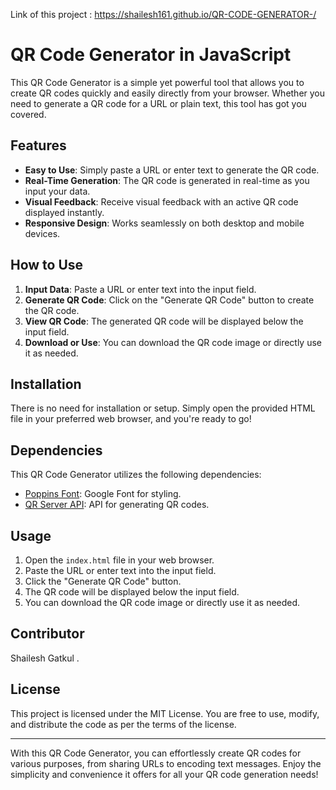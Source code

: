 Link of this project :
https://shailesh161.github.io/QR-CODE-GENERATOR-/



# QR Code Generator in JavaScript

This QR Code Generator is a simple yet powerful tool that allows you to create QR codes quickly and easily directly from your browser. Whether you need to generate a QR code for a URL or plain text, this tool has got you covered.

## Features

- **Easy to Use**: Simply paste a URL or enter text to generate the QR code.
- **Real-Time Generation**: The QR code is generated in real-time as you input your data.
- **Visual Feedback**: Receive visual feedback with an active QR code displayed instantly.
- **Responsive Design**: Works seamlessly on both desktop and mobile devices.

## How to Use

1. **Input Data**: Paste a URL or enter text into the input field.
2. **Generate QR Code**: Click on the "Generate QR Code" button to create the QR code.
3. **View QR Code**: The generated QR code will be displayed below the input field.
4. **Download or Use**: You can download the QR code image or directly use it as needed.

## Installation

There is no need for installation or setup. Simply open the provided HTML file in your preferred web browser, and you're ready to go!

## Dependencies

This QR Code Generator utilizes the following dependencies:
- [Poppins Font](https://fonts.googleapis.com/css2?family=Poppins:wght@400;500;600;700&display=swap): Google Font for styling.
- [QR Server API](https://api.qrserver.com/v1/create-qr-code/): API for generating QR codes.

## Usage

1. Open the `index.html` file in your web browser.
2. Paste the URL or enter text into the input field.
3. Click the "Generate QR Code" button.
4. The QR code will be displayed below the input field.
5. You can download the QR code image or directly use it as needed.

## Contributor

Shailesh Gatkul .

## License

This project is licensed under the MIT License. You are free to use, modify, and distribute the code as per the terms of the license.

---

With this QR Code Generator, you can effortlessly create QR codes for various purposes, from sharing URLs to encoding text messages. Enjoy the simplicity and convenience it offers for all your QR code generation needs!
